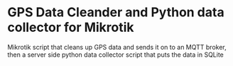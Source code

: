 # GPS Data Cleander and Python data collector for Mikrotik
Mikrotik script that cleans up GPS data and sends it on to an MQTT broker, then a server side python data collector script that puts the data in SQLite
